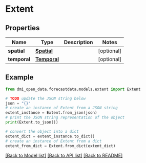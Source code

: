 # Extent


## Properties

Name | Type | Description | Notes
------------ | ------------- | ------------- | -------------
**spatial** | [**Spatial**](Spatial.md) |  | [optional] 
**temporal** | [**Temporal**](Temporal.md) |  | [optional] 

## Example

```python
from dmi_open_data.forecastdata.models.extent import Extent

# TODO update the JSON string below
json = "{}"
# create an instance of Extent from a JSON string
extent_instance = Extent.from_json(json)
# print the JSON string representation of the object
print(Extent.to_json())

# convert the object into a dict
extent_dict = extent_instance.to_dict()
# create an instance of Extent from a dict
extent_from_dict = Extent.from_dict(extent_dict)
```
[[Back to Model list]](../README.md#documentation-for-models) [[Back to API list]](../README.md#documentation-for-api-endpoints) [[Back to README]](../README.md)



